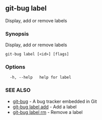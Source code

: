 ## git-bug label

Display, add or remove labels

### Synopsis

Display, add or remove labels

```
git-bug label [<id>] [flags]
```

### Options

```
  -h, --help   help for label
```

### SEE ALSO

* [git-bug](git-bug.md)	 - A bug tracker embedded in Git
* [git-bug label add](git-bug_label_add.md)	 - Add a label
* [git-bug label rm](git-bug_label_rm.md)	 - Remove a label

